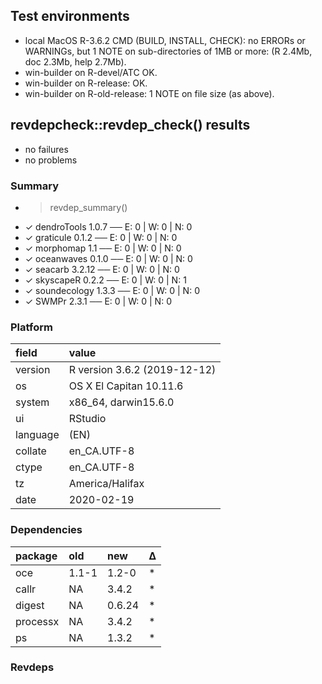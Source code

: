 ## Test environments

* local MacOS R-3.6.2 CMD (BUILD, INSTALL, CHECK): no ERRORs or WARNINGs, but 1
  NOTE on sub-directories of 1MB or more: (R 2.4Mb, doc 2.3Mb, help 2.7Mb).
* win-builder on R-devel/ATC OK.
* win-builder on R-release: OK.
* win-builder on R-old-release: 1 NOTE on file size (as above).


## revdepcheck::revdep_check() results

* no failures
* no problems

### Summary

* > revdep_summary()
* ✓ dendroTools 1.0.7                      ── E: 0     | W: 0     | N: 0    
* ✓ graticule 0.1.2                        ── E: 0     | W: 0     | N: 0    
* ✓ morphomap 1.1                          ── E: 0     | W: 0     | N: 0    
* ✓ oceanwaves 0.1.0                       ── E: 0     | W: 0     | N: 0    
* ✓ seacarb 3.2.12                         ── E: 0     | W: 0     | N: 0    
* ✓ skyscapeR 0.2.2                        ── E: 0     | W: 0     | N: 1    
* ✓ soundecology 1.3.3                     ── E: 0     | W: 0     | N: 0    
* ✓ SWMPr 2.3.1                            ── E: 0     | W: 0     | N: 0    

### Platform

|field    |value                        |
|:--------|:----------------------------|
|version  |R version 3.6.2 (2019-12-12) |
|os       |OS X El Capitan 10.11.6      |
|system   |x86_64, darwin15.6.0         |
|ui       |RStudio                      |
|language |(EN)                         |
|collate  |en_CA.UTF-8                  |
|ctype    |en_CA.UTF-8                  |
|tz       |America/Halifax              |
|date     |2020-02-19                   |

### Dependencies

|package  |old   |new    |Δ  |
|:--------|:-----|:------|:--|
|oce      |1.1-1 |1.2-0  |*  |
|callr    |NA    |3.4.2  |*  |
|digest   |NA    |0.6.24 |*  |
|processx |NA    |3.4.2  |*  |
|ps       |NA    |1.3.2  |*  |

### Revdeps


